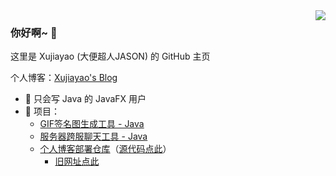 <img align="right" src="https://github-readme-stats.vercel.app/api?username=xujiayao147&show_icons=true&icon_color=66ccff&text_color=718096&bg_color=ffffff" />

### 你好啊~ 👋

这里是 Xujiayao (大便超人JASON) 的 GitHub 主页

个人博客：[Xujiayao's Blog](https://xujiayao147.gitee.io/)

- :orange_book: 只会写 Java 的 JavaFX 用户
- :hammer: 项目：
  - [GIF签名图生成工具 - Java](https://github.com/Xujiayao147/GIFSignaturesGenerator)
  - [服务器跨服聊天工具 - Java](https://github.com/Xujiayao147/mc-discord-chat-bridge)
  - [个人博客部署仓库](https://gitee.com/Xujiayao147/Xujiayao147)（[源代码点此](https://github.com/Xujiayao147/Xujiayao147.gitee.io)）
    - [旧网址点此](https://github.com/Xujiayao147/Xujiayao147.github.io)
